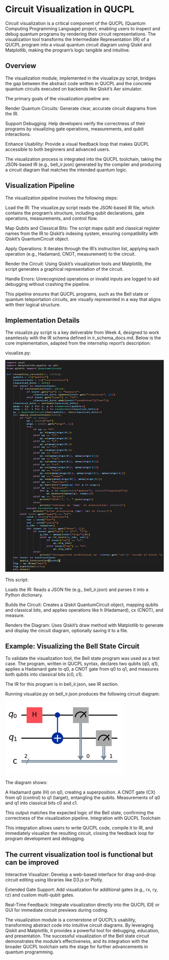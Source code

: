 # Circuit Visualization in QUCPL

Circuit visualization is a critical component of the QUCPL (Quantum Computing Programming Language) project, enabling users to inspect and debug quantum programs by rendering their circuit representations. The visualization tool transforms the Intermediate Representation (IR) of a QUCPL program into a visual quantum circuit diagram using Qiskit and Matplotlib, making the program’s logic tangible and intuitive.

## Overview

The visualization module, implemented in the visualize.py script, bridges the gap between the abstract code written in QUCPL and the concrete quantum circuits executed on backends like Qiskit’s Aer simulator.

The primary goals of the visualization pipeline are:

Render Quantum Circuits: Generate clear, accurate circuit diagrams from the IR.

Support Debugging: Help developers verify the correctness of their programs by visualizing gate operations, measurements, and qubit interactions.

Enhance Usability: Provide a visual feedback loop that makes QUCPL accessible to both beginners and advanced users.

The visualization process is integrated into the QUCPL toolchain, taking the JSON-based IR (e.g., bell_ir.json) generated by the compiler and producing a circuit diagram that matches the intended quantum logic.

## Visualization Pipeline

The visualization pipeline involves the following steps:

Load the IR: The visualize.py script reads the JSON-based IR file, which contains the program’s structure, including qubit declarations, gate operations, measurements, and control flow.

Map Qubits and Classical Bits: The script maps qubit and classical register names from the IR to Qiskit’s indexing system, ensuring compatibility with Qiskit’s QuantumCircuit object.

Apply Operations: It iterates through the IR’s instruction list, applying each operation (e.g., Hadamard, CNOT, measurement) to the circuit.

Render the Circuit: Using Qiskit’s visualization tools and Matplotlib, the script generates a graphical representation of the circuit.

Handle Errors: Unrecognized operations or invalid inputs are logged to aid debugging without crashing the pipeline.

This pipeline ensures that QUCPL programs, such as the Bell state or quantum teleportation circuits, are visually represented in a way that aligns with their logical structure.

## Implementation Details

The visualize.py script is a key deliverable from Week 4, designed to work seamlessly with the IR schema defined in ir_schema_docs.md. Below is the core implementation, adapted from the internship report’s description:

visualize.py:

![alt text](images/visualize.png)

This script:

Loads the IR: Reads a JSON file (e.g., bell_ir.json) and parses it into a Python dictionary.

Builds the Circuit: Creates a Qiskit QuantumCircuit object, mapping qubits and classical bits, and applies operations like h (Hadamard), cx (CNOT), and measure.

Renders the Diagram: Uses Qiskit’s draw method with Matplotlib to generate and display the circuit diagram, optionally saving it to a file.

## Example: Visualizing the Bell State Circuit

To validate the visualization tool, the Bell state program was used as a test case. The program, written in QUCPL syntax, declares two qubits (q0, q1), applies a Hadamard gate to q0, a CNOT gate from q0 to q1, and measures both qubits into classical bits (c0, c1).

The IR for this program is in bell_ir.json, see IR section.

Running visualize.py on bell_ir.json produces the following circuit diagram:

![alt text](images/bell_circuit.png)

The diagram shows:

A Hadamard gate (H) on q0, creating a superposition.
A CNOT gate (CX) from q0 (control) to q1 (target), entangling the qubits.
Measurements of q0 and q1 into classical bits c0 and c1.

This output matches the expected logic of the Bell state, confirming the correctness of the visualization pipeline.
Integration with QUCPL Toolchain

This integration allows users to write QUCPL code, compile it to IR, and immediately visualize the resulting circuit, closing the feedback loop for program development and debugging.

## The current visualization tool is functional but can be improved

Interactive Visualizer: Develop a web-based interface for drag-and-drop circuit editing using libraries like D3.js or Plotly.

Extended Gate Support: Add visualization for additional gates (e.g., rx, ry, rz) and custom multi-qubit gates.

Real-Time Feedback: Integrate visualization directly into the QUCPL IDE or GUI for immediate circuit previews during coding.

The visualization module is a cornerstone of QUCPL’s usability, transforming abstract code into intuitive circuit diagrams. By leveraging Qiskit and Matplotlib, it provides a powerful tool for debugging, education, and presentation. The successful visualization of the Bell state circuit demonstrates the module’s effectiveness, and its integration with the broader QUCPL toolchain sets the stage for further advancements in quantum programming.
